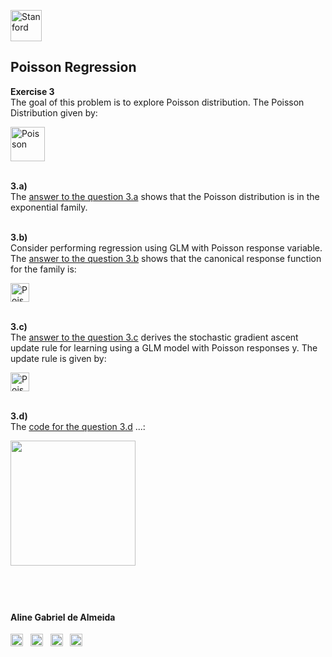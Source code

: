<a href="https://i.dlpng.com/static/png/498606_preview.png"><img src="https://i.dlpng.com/static/png/498606_preview.png" title="Stanford" alt="Stanford" height="50"></a>

## Poisson Regression  
  
**Exercise 3**  
The goal of this problem is to explore Poisson distribution. The Poisson Distribution given by:

<a href="https://github.com/AlmeidaAlin3/MachineLearning/blob/master/ProblemSet1/Exercise3/img/poisson.png"><img src="https://github.com/AlmeidaAlin3/MachineLearning/blob/master/ProblemSet1/Exercise3/img/poisson.png" title="Poisson" alt="Poisson" height="55"></a>   

&nbsp;  
**3.a)**  
The [answer to the question 3.a](https://github.com/AlmeidaAlin3/MachineLearning/blob/master/ProblemSet1/Exercise3/ex3_a.md) shows that the Poisson distribution is in the exponential family.

&nbsp;  
**3.b)**  
Consider performing regression using GLM with Poisson response variable. The [answer to the question 3.b](https://github.com/AlmeidaAlin3/MachineLearning/blob/master/ProblemSet1/Exercise3/ex3_b.md) shows that the canonical response function for the family is:  

<a href="https://github.com/AlmeidaAlin3/MachineLearning/blob/master/ProblemSet1/Exercise3/img/poisson_canonical.png"><img src="https://github.com/AlmeidaAlin3/MachineLearning/blob/master/ProblemSet1/Exercise3/img/poisson_canonical.png" title="Poisson Canonical response" alt="Poisson Canonical response" height="30"></a>

&nbsp;  
**3.c)**  
The [answer to the question 3.c](https://github.com/AlmeidaAlin3/MachineLearning/blob/master/ProblemSet1/Exercise3/ex3_c.md) derives the stochastic gradient ascent update rule for learning using a GLM model with Poisson responses y. The update rule is given by:

<a href="https://github.com/AlmeidaAlin3/MachineLearning/blob/master/ProblemSet1/Exercise3/img/poisson_update.png"><img src="https://github.com/AlmeidaAlin3/MachineLearning/blob/master/ProblemSet1/Exercise3/img/poisson_update.png" title="Poisson update rule" alt="Poisson update rule" height="30"></a>

&nbsp;  
**3.d)**  
The [code for the question 3.d](https://github.com/AlmeidaAlin3/MachineLearning/blob/master/ProblemSet1/Exercise2/ex3_d.ipynb) ...:  

<a href="https://github.com/AlmeidaAlin3/MachineLearning/blob/master/ProblemSet1/Exercise2/img/2e_plot.png"><img src="https://github.com/AlmeidaAlin3/MachineLearning/blob/master/ProblemSet1/Exercise2/img/2e_plot.png" title="" alt="" height="200"></a>


&nbsp;  
---

#### Aline Gabriel de Almeida  
<a href="https://www.linkedin.com/in/alinegalmeida/"><img src="https://cdn3.iconfinder.com/data/icons/logos-and-brands-adobe/512/201_Linkedin-512.png" title="Linkedin: alinegalmeida" alt="https://www.linkedin.com/in/alinegalmeida/" height="20"></a>
&nbsp; <a href="https://www.kaggle.com/almeidaalin3"><img src="https://cdn3.iconfinder.com/data/icons/logos-and-brands-adobe/512/189_Kaggle-512.png" title="Kaggle: almeidaalin3" alt="https://www.kaggle.com/almeidaalin3" height="20"></a>
&nbsp; <a href="mailto:aline.gabriel.almeida@gmail.com"><img src="https://cdn3.iconfinder.com/data/icons/logos-and-brands-adobe/512/147_Gmail-512.png" title="aline.gabriel.almeida@gmail.com" alt="aline.gabriel.almeida@gmail.com" height="20"></a>
&nbsp; <a href="https://github.com/AlmeidaAlin3/"><img src="https://cdn3.iconfinder.com/data/icons/logos-and-brands-adobe/512/142_Github-512.png" title="Github: AlmeidaAlin3" alt="https://github.com/AlmeidaAlin3/" height="20"></a> 
